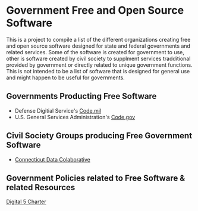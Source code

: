 # Government Free and Open Source Software

This is a project to compile a list of the different organizations creating free and open source software designed for state and federal governments and related services. Some of the software is created for government to use, other is software created by civil society to supplment services tradditional provided by government or directly related to unique government functions. This is not intended to be a list of software that is designed for general use and might happen to be useful for governments. 

## Governments Producting Free Software
* Defense Digitial Service's [Code.mil](https://www.code.mil/)
* U.S. General Services Administration's [Code.gov](code.gov)

## Civil Society Groups producing Free Government Software
* [Connecticut Data Colaborative](http://www.ctdata.org/)

## Government Policies related to Free Software & related Resources
[Digital 5 Charter](https://www.gov.uk/government/uploads/system/uploads/attachment_data/file/386290/D5Charter_signed.pdf)
